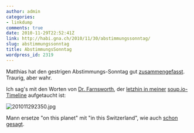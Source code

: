 ```yaml
---
author: admin
categories:
- linkdump
comments: true
date: 2010-11-29T22:52:41Z
link: http://habi.gna.ch/2010/11/30/abstimmungssonntag/
slug: abstimmungssonntag
title: AbstimmungsSonntag
wordpress_id: 2319
---
```


Matthias hat den gestrigen Abstimmungs-Sonntag gut [zusammengefasst](http://matthias.gutfeldt.ch/blog/singleblog.php?entry=1290991681). Traurig, aber wahr.




Ich sag's mit den Worten von [Dr. Farnsworth](http://en.wikipedia.org/wiki/Hubert_J._Farnsworth), der [letzhin in meiner](http://m1ndwarp.soup.io/post/88547195/I-dont-want-to) [soup.io-Timeline](http://habi.soup.io/friends) aufgetaucht ist:




![201011292350.jpg](http://habi.gna.ch/wp-content/uploads/2010/11/201011292350.jpg)




Mann ersetze "on this planet" mit "in this Switzerland", wie auch [schon gesagt](http://identi.ca/conversation/58821089#notice-59394459).



